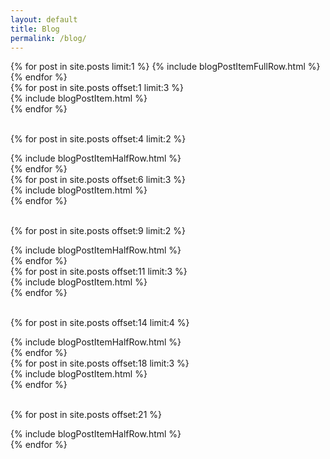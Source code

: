 ```yaml
---
layout: default
title: Blog
permalink: /blog/
---
```


<div class="container">

<div class="row">
{% for post in site.posts limit:1 %}
    {% include blogPostItemFullRow.html %}
{% endfor %}
</div>

<div class="row">
{% for post in site.posts offset:1 limit:3 %}
  <div class="col-sm d-flex align-items-stretch">
    {% include blogPostItem.html %}
  </div>
{% endfor %}
</div>

<br/>

{% for post in site.posts offset:4 limit:2 %}
<div class="row">
  <div class="col-sm d-flex align-items-stretch">
    {% include blogPostItemHalfRow.html %}
  </div>
</div>
{% endfor %}

<div class="row">
{% for post in site.posts offset:6 limit:3 %}
  <div class="col-sm d-flex align-items-stretch">
    {% include blogPostItem.html %}
  </div>
{% endfor %}
</div>

<br/>

{% for post in site.posts offset:9 limit:2 %}
<div class="row">
  <div class="col-sm d-flex align-items-stretch">
    {% include blogPostItemHalfRow.html %}
  </div>
</div>
{% endfor %}

<div class="row">
{% for post in site.posts offset:11 limit:3 %}
  <div class="col-sm d-flex align-items-stretch">
    {% include blogPostItem.html %}
  </div>
{% endfor %}
</div>

<br/>

{% for post in site.posts offset:14 limit:4 %}
<div class="row">
  <div class="col-sm d-flex align-items-stretch">
    {% include blogPostItemHalfRow.html %}
  </div>
</div>
{% endfor %}

<div class="row">
{% for post in site.posts offset:18 limit:3 %}
  <div class="col-sm d-flex align-items-stretch">
    {% include blogPostItem.html %}
  </div>
{% endfor %}
</div>

<br/>

{% for post in site.posts offset:21 %}
<div class="row">
  <div class="col-sm d-flex align-items-stretch">
    {% include blogPostItemHalfRow.html %}
  </div>
</div>
{% endfor %}

</div>
